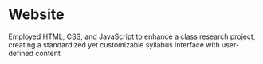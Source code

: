 # Website
Employed HTML, CSS, and JavaScript to enhance a class research project, creating a standardized yet customizable syllabus interface with user-defined content
